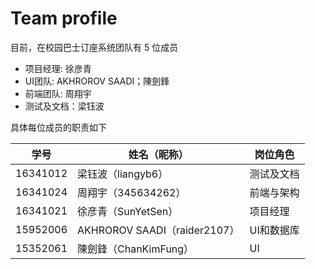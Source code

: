 # Team profile

目前，在校园巴士订座系统团队有 5 位成员


- 项目经理: 徐彦青
- UI团队: AKHROROV SAADI；陳劍鋒
- 前端团队: 周翔宇
- 测试及文档：梁钰波

具体每位成员的职责如下

学号 | 姓名（昵称） | 岗位角色 |
---|---|---
16341012 | 梁钰波（liangyb6） | 测试及文档
16341024 | 周翔宇（345634262）| 前端与架构
16341021 | 徐彦青（SunYetSen） | 项目经理
15952006 | AKHROROV SAADI（raider2107） | UI和数据库
15352061 | 陳劍鋒（ChanKimFung） | UI
